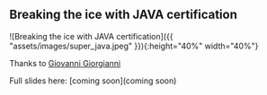 
## Breaking the ice with JAVA certification

![Breaking the ice with JAVA certification]({{ "assets/images/super_java.jpeg" }}){:height="40%" width="40%"}

Thanks to [Giovanni Giorgianni](https://www.meetup.com/it-IT/MadLabs-Web-Development-a-Milano/members/226797838/)

Full slides here: [coming soon](coming soon)

<!-- next-slide -->